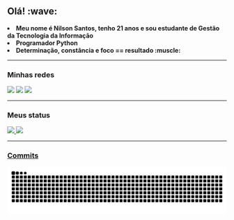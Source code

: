 <h2> Olá! :wave:</h2>
<p>
<li><strong>Meu nome é Nilson Santos, tenho 21 anos e sou estudante de Gestão da Tecnologia da Informação</strong>
<li><strong>Programador Python</strong>
  <li><strong>Determinação, constância e foco == resultado :muscle:</strong>
<p/>

___
<h3> Minhas redes</h3>

  <a href = "mailto:nilsoonc.s@gmail.com"><img src="https://img.shields.io/badge/-Gmail-%23333?style=for-the-badge&logo=gmail&logoColor=white" target="_blank"></a>
  <a href = "mailto:nilsonc.s@outlook.com"><img src="https://img.shields.io/badge/Microsoft_Outlook-0078D4?style=for-the-badge&logo=microsoft-outlook&logoColor=white" target="_blank"></a>
  <a href="https://www.linkedin.com/in/nilson-santos-7306a9210/" target="_blank"><img src="https://img.shields.io/badge/-LinkedIn-%230077B5?style=for-the-badge&logo=linkedin&logoColor=white" target="_blank"></a>
 
___
<h3> Meus status</h3>
 <div>
  <a href="https://github.com/Nilsonsantos-s">
  <img height="180em" src="https://github-readme-stats.vercel.app/api?username=nilsonsantos-s&show_icons=true&theme=chartreuse-dark&include_all_commits=true&count_private=true"/>
  <img height="180em" src="https://github-readme-stats.vercel.app/api/top-langs/?username=nilsonsantos-s&layout=compact&langs_count=7&theme=chartreuse-dark"/>
</div>

 ___
<h3> Commits</h3>
  
 ![Snake animation](https://github.com/nilsonsantos-s/nilsonsantos-s/blob/output/github-contribution-grid-snake.svg)
  
